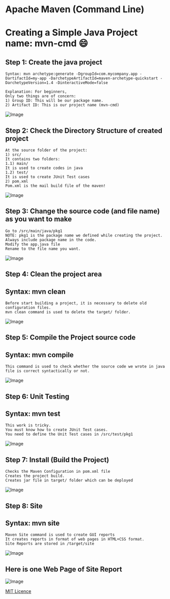 # Apache Maven (Command Line)
# Creating a Simple Java Project name: mvn-cmd :smile:

## Step 1: Create the java project
```
Syntax: mvn archetype:generate -DgroupId=com.mycompany.app -DartifactId=my-app -DarchetypeArtifactId=maven-archetype-quickstart -DarchetypeVersion=1.4 -DinteractiveMode=false

Explanation: For beginners,
Only two things are of concern:
1) Group ID: This will be our package name.
2) Artifact ID: This is our project name (mvn-cmd)
```
![Image](img/Create%20Project.png)

## Step 2: Check the Directory Structure of created project
```
At the source folder of the project:
1) src/ 
It contains two folders:
1.1) main/ 
It is used to create codes in java
1.2) test/
It is used to create JUnit Test cases
2) pom.xml 
Pom.xml is the mail build file of the maven!
```
![Image](img/Maven%20Directory%20Structure.png)

## Step 3: Change the source code (and file name) as you want to make
```
Go to /src/main/java/pkg1
NOTE: pkg1 is the package name we defined while creating the project.
Always include package name in the code.
Modify the app.java file 
Rename to the file name you want.
```
![Image](img/Source%20Directory%20for%20coding.png)

## Step 4: Clean the project area
## Syntax: mvn clean
```
Before start building a project, it is necessary to delete old configuration files.
mvn clean command is used to delete the target/ folder.
```
![Image](img/mvn%20clean.png)

## Step 5: Compile the Project source code
## Syntax: mvn compile
```
This command is used to check whether the source code we wrote in java file is correct syntactically or not.
```
![Image](img/mvn%20compile.png)

## Step 6: Unit Testing
## Syntax: mvn test
```
This work is tricky. 
You must know how to create JUnit Test cases.
You need to define the Unit Test cases in /src/test/pkg1
```
![Image](img/mvn%20test.png)

## Step 7: Install (Build the Project)
```
Checks the Maven Configuration in pom.xml file
Creates the project build.
Creates jar file in target/ folder which can be deployed
```
![Image](img/mvn%20install.png)

## Step 8: Site 
## Syntax: mvn site
```
Maven Site command is used to create GUI reports
It creates reports in format of web pages in HTML+CSS format.
Site Reports are stored in /target/site
```
![Image](img/mvn%20site.png)

## Here is one Web Page of Site Report

![Image](img/mvn%20site%20results.png)

[MIT Licence](LICENSE)

